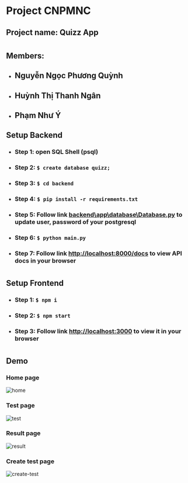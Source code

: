 # Project CNPMNC

## Project name: Quizz App
#
## Members:
* ## Nguyễn Ngọc Phương Quỳnh
* ## Huỳnh Thị Thanh Ngân
* ## Phạm Như Ý

## Setup Backend
* ### Step 1: open SQL Shell (psql)
* ### Step 2: `$ create database quizz;`
* ### Step 3: `$ cd backend`
* ### Step 4: `$ pip install -r requirements.txt`
* ### Step 5: Follow link [backend\app\database\Database.py](backend\app\database\Database.py) to update user, password of your postgresql 
* ### Step 6: `$ python main.py`
* ### Step 7: Follow link [http://localhost:8000/docs](http://localhost:8000/docs) to view API docs in your browser
#
## Setup Frontend
* ### Step 1: `$ npm i`
* ### Step 2: `$ npm start`
* ### Step 3: Follow link [http://localhost:3000](http://localhost:3000) to view it in your browser

#
## Demo
### Home page
![home](./demo/collections.jpeg)
### Test page
![test](./demo/test.jpeg)
### Result page
![result](./demo/result.jpeg)
### Create test page
![create-test](./demo/create-test.jpeg)

